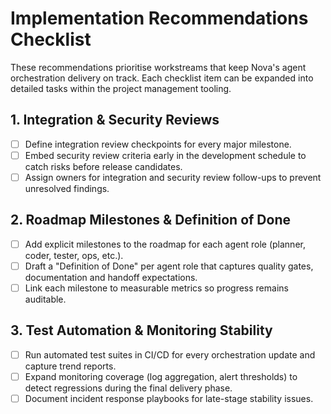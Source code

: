 # Implementation Recommendations Checklist

These recommendations prioritise workstreams that keep Nova's agent orchestration delivery on track. Each checklist item can be
expanded into detailed tasks within the project management tooling.

## 1. Integration & Security Reviews
- [ ] Define integration review checkpoints for every major milestone.
- [ ] Embed security review criteria early in the development schedule to catch risks before release candidates.
- [ ] Assign owners for integration and security review follow-ups to prevent unresolved findings.

## 2. Roadmap Milestones & Definition of Done
- [ ] Add explicit milestones to the roadmap for each agent role (planner, coder, tester, ops, etc.).
- [ ] Draft a "Definition of Done" per agent role that captures quality gates, documentation and handoff expectations.
- [ ] Link each milestone to measurable metrics so progress remains auditable.

## 3. Test Automation & Monitoring Stability
- [ ] Run automated test suites in CI/CD for every orchestration update and capture trend reports.
- [ ] Expand monitoring coverage (log aggregation, alert thresholds) to detect regressions during the final delivery phase.
- [ ] Document incident response playbooks for late-stage stability issues.
